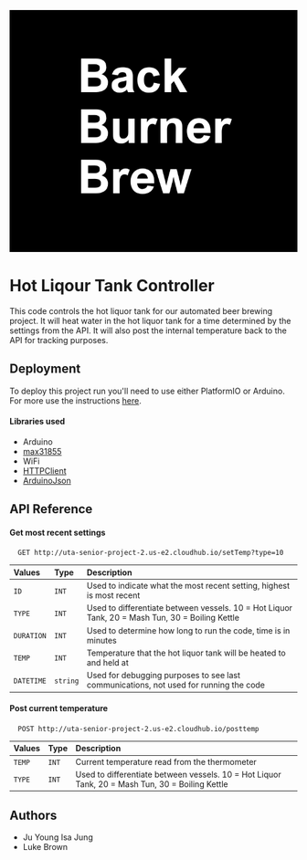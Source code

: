 
![Logo](https://raw.githubusercontent.com/Automated-Brewing-Project/Architectural-Design-Specifications/main/images/title.PNG)

    
# Hot Liqour Tank Controller

This code controls the hot liquor tank for our automated beer brewing project. It will heat water in the hot liquor tank for a time determined by the settings from the API. It will also post the internal temperature back to the API for tracking purposes. 


## Deployment

To deploy this project run you'll need to use either PlatformIO or Arduino. For more use the instructions [here](https://randomnerdtutorials.com/installing-the-esp32-board-in-arduino-ide-windows-instructions/).

#### Libraries used ####
- Arduino
- [max31855](https://www.arduino.cc/reference/en/libraries/adafruit-max31855-library/)
- WiFi
- [HTTPClient](https://www.arduino.cc/reference/en/libraries/httpclient/)
- [ArduinoJson](https://arduinojson.org/)
  
## API Reference

#### Get most recent settings

```http
  GET http://uta-senior-project-2.us-e2.cloudhub.io/setTemp?type=10
```

| Values | Type     | Description                |
| :-------- | :------- | :------------------------- |
| `ID` | `INT` | Used to indicate what the most recent setting, highest is most recent |
| `TYPE` | `INT` | Used to differentiate between vessels. 10 = Hot Liquor Tank, 20 = Mash Tun, 30 = Boiling Kettle |
| `DURATION` | `INT` | Used to determine how long to run the code, time is in minutes |
| `TEMP` | `INT` | Temperature that the hot liquor tank will be heated to and held at |
| `DATETIME` | `string` | Used for debugging purposes to see last communications, not used for running the code |

#### Post current temperature

```http
  POST http://uta-senior-project-2.us-e2.cloudhub.io/posttemp
```

| Values | Type     | Description                |
| :-------- | :------- | :------------------------- |
| `TEMP` | `INT` | Current temperature read from the thermometer |
| `TYPE` | `INT` | Used to differentiate between vessels. 10 = Hot Liquor Tank, 20 = Mash Tun, 30 = Boiling Kettle |



  
## Authors

- Ju Young Isa Jung
- Luke Brown
  
